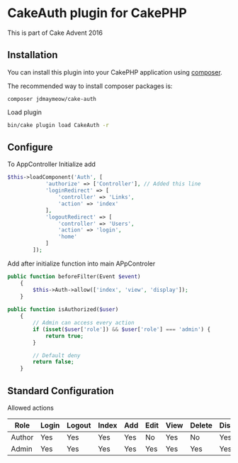 # CakeAuth plugin for CakePHP

This is part of Cake Advent 2016

## Installation

You can install this plugin into your CakePHP application using [composer](http://getcomposer.org).

The recommended way to install composer packages is:

```
composer jdmaymeow/cake-auth
```

Load plugin

```bash
bin/cake plugin load CakeAuth -r
```


## Configure

To AppController Initialize add

```php
$this->loadComponent('Auth', [
            'authorize' => ['Controller'], // Added this line
            'loginRedirect' => [
                'controller' => 'Links',
                'action' => 'index'
            ],
            'logoutRedirect' => [
                'controller' => 'Users',
                'action' => 'login',
                'home'
            ]
        ]);
```

Add after initialize function into main APpControler

```php
public function beforeFilter(Event $event)
    {
        $this->Auth->allow(['index', 'view', 'display']);
    }
    
public function isAuthorized($user)
    {
        // Admin can access every action
        if (isset($user['role']) && $user['role'] === 'admin') {
            return true;
        }

        // Default deny
        return false;
    }
```

## Standard Configuration

Allowed actions

|Role|Login|Logout|Index|Add|Edit|View|Delete|Display|
|---|---|---|---|---|---|---|---|---|
|Author|Yes|Yes|Yes|Yes|No|Yes|No|Yes|
|Admin|Yes|Yes|Yes|Yes|Yes|Yes|Yes|Yes|


